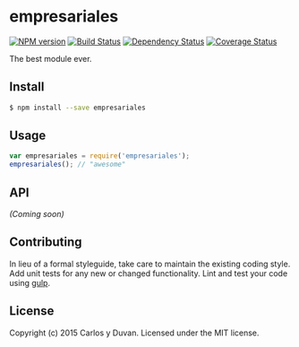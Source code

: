 # empresariales 
[![NPM version][npm-image]][npm-url] [![Build Status][travis-image]][travis-url] [![Dependency Status][daviddm-url]][daviddm-image] [![Coverage Status][coveralls-image]][coveralls-url]

The best module ever.


## Install

```bash
$ npm install --save empresariales
```


## Usage

```javascript
var empresariales = require('empresariales');
empresariales(); // "awesome"
```

## API

_(Coming soon)_


## Contributing

In lieu of a formal styleguide, take care to maintain the existing coding style. Add unit tests for any new or changed functionality. Lint and test your code using [gulp](http://gulpjs.com/).


## License

Copyright (c) 2015 Carlos y Duvan. Licensed under the MIT license.



[npm-url]: https://npmjs.org/package/empresariales
[npm-image]: https://badge.fury.io/js/empresariales.svg
[travis-url]: https://travis-ci.org/duvany10/empresariales
[travis-image]: https://travis-ci.org/duvany10/empresariales.svg?branch=master
[daviddm-url]: https://david-dm.org/duvany10/empresariales.svg?theme=shields.io
[daviddm-image]: https://david-dm.org/duvany10/empresariales
[coveralls-url]: https://coveralls.io/r/duvany10/empresariales
[coveralls-image]: https://coveralls.io/repos/duvany10/empresariales/badge.png
